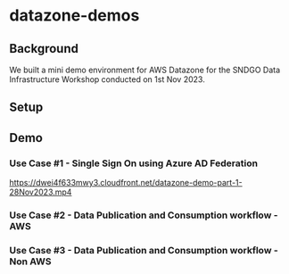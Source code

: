 # datazone-demos
## Background
We built a mini demo environment for AWS Datazone for the SNDGO Data Infrastructure Workshop conducted on 1st Nov 2023.

## Setup

## Demo 

### Use Case #1 - Single Sign On using Azure AD Federation

https://dwei4f633mwy3.cloudfront.net/datazone-demo-part-1-28Nov2023.mp4

### Use Case #2 - Data Publication and Consumption workflow - AWS

### Use Case #3 - Data Publication and Consumption workflow - Non AWS